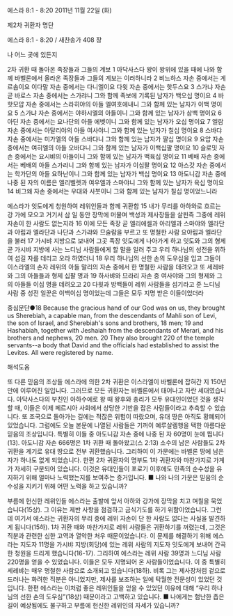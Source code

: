 에스라 8:1 - 8:20 
2011년 11월 22일 (화)

제2차 귀환자 명단



에스라 8:1 - 8:20 / 새찬송가 408 장


나 어느 곳에 있든지

2차 귀환 때 돌아온 족장들과 그들의 계보
1 아닥사스다 왕이 왕위에 있을 때에 나와 함께 바벨론에서 올라온 족장들과 그들의 계보는 이러하니라 2 비느하스 자손 중에서는 게르솜이요 이다말 자손 중에서는 다니엘이요 다윗 자손 중에서는 핫두스요 3 스가냐 자손 곧 바로스 자손 중에서는 스가랴니 그와 함께 족보에 기록된 남자가 백오십 명이요 4 바핫모압 자손 중에서는 스라히야의 아들 엘여호에내니 그와 함께 있는 남자가 이백 명이요 5 스가냐 자손 중에서는 야하시엘의 아들이니 그와 함께 있는 남자가 삼백 명이요 6 아딘 자손 중에서는 요나단의 아들 에벳이니 그와 함께 있는 남자가 오십 명이요 7 엘람 자손 중에서는 아달리야의 아들 여사야니 그와 함께 있는 남자가 칠십 명이요 8 스바댜 자손 중에서는 미가엘의 아들 스바댜니 그와 함께 있는 남자가 팔십 명이요 9 요압 자손 중에서는 여히엘의 아들 오바댜니 그와 함께 있는 남자가 이백십팔 명이요 10 슬로밋 자손 중에서는 요시뱌의 아들이니 그와 함께 있는 남자가 백육십 명이요 11 베배 자손 중에서는 베배의 아들 스가랴니 그와 함께 있는 남자가 이십팔 명이요 12 아스갓 자손 중에서는 학가단의 아들 요하난이니 그와 함께 있는 남자가 백십 명이요 13 아도니감 자손 중에 나중 된 자의 이름은 엘리벨렛과 여우엘과 스마야니 그와 함께 있는 남자가 육십 명이요 14 비그왜 자손 중에서는 우대와 사붓이니 그와 함께 있는 남자가 칠십 명이었느니라

에스라가 잇도에게 청원하여 레위인들과 함께 귀환함
15 내가 무리를 아하와로 흐르는 강 가에 모으고 거기서 삼 일 동안 장막에 머물며 백성과 제사장들을 살핀즉 그중에 레위 자손이 한 사람도 없는지라 16 이에 모든 족장 곧 엘리에셀과 아리엘과 스마야와 엘라단과 야립과 엘라단과 나단과 스가랴와 므술람을 부르고 또 명철한 사람 요야립과 엘라단을 불러 17 가시뱌 지방으로 보내어 그곳 족장 잇도에게 나아가게 하고 잇도와 그의 형제 곧 가시뱌 지방에 사는 느디님 사람들에게 할 말을 일러 주고 우리 하나님의 성전을 위하여 섬길 자를 데리고 오라 하였더니 18 우리 하나님의 선한 손의 도우심을 입고 그들이 이스라엘의 손자 레위의 아들 말리의 자손 중에서 한 명철한 사람을 데려오고 또 세레뱌와 그의 아들들과 형제 십팔 명과 19 하사뱌와 므라리 자손 중 여사야와 그의 형제와 그의 아들들 이십 명을 데려오고 20 다윗과 방백들이 레위 사람들을 섬기라고 준 느디님 사람 중 성전 일꾼은 이백이십 명이었는데 그들은 모두 지명 받은 이들이었더라

중심문단●18 Because the gracious hand of our God was on us, they brought us Sherebiah, a capable man, from the descendants of Mahli son of Levi, the son of Israel, and Sherebiah's sons and brothers, 18 men; 19 and Hashabiah, together with Jeshaiah from the descendants of Merari, and his brothers and nephews, 20 men. 20 They also brought 220 of the temple servants--a body that David and the officials had established to assist the Levites. All were registered by name.

해석도움





또 다른 믿음의 조상들  에스라에 의한 2차 귀환은 이스라엘이 바벨론에 잡혀간 지 150년 만에 이루어진 일입니다. 그러므로 모든 귀환자는 바벨론에서 태어나고 자란 세대였습니다. 아닥사스다의 부친인 아하수에로 왕 때 왕후와 총리가 모두 유대인이었던 것을 생각할 때, 이들은 이제 페르시아 사회에서 상당한 기반을 잡은 사람들이라고 추측할 수 있습니다. 또 조국으로 돌아가는 길에는 적잖은 위험이 따랐으며, 유대 땅은 아직도 황폐되어 있었습니다. 그럼에도 오늘 본문에 나열된 사람들은 기꺼이 예루살렘행을 택한 아름다운 믿음의 조상입니다. 특별히 이들 중 아도니감 자손 중에 나중 된 자 60명이 눈에 띕니다(13). 아도니감 자손 666명은 1차 귀환 때 돌아왔고(스 2:13) 소수의 남은 사람들도 2차 귀환을 계기로 유대 땅으로 전부 귀환했습니다. 그리하여 이 가문에는 바벨론 땅에 남은 자가 하나도 없게 되었습니다. 한편 2차 귀환자의 명부도 1차 귀환자와 마찬가지로 가계가 자세히 구분되어 있습니다. 이것은 유대인들이 포로기 이후에도 민족의 순수성을 유지하기 위해 얼마나 노력했는지를 보여주는 증거입니다.
■ 나와 나의 가문은 믿음의 순수성을 지키기 위해 어떤 노력을 하고 있습니까?

부름에 헌신한 레위인들  에스라는 출발에 앞서 아하와 강가에 장막을 치고 며칠을 묵었습니다(15상). 그 이유는 제반 사항을 점검하고 금식기도를 하기 위함이었습니다. 그런데 여기서 에스라는 귀환자의 무리 중에 레위 자손이 단 한 사람도 없다는 사실을 발견하게 됩니다(15하). 1차 귀환 때와 마찬가지로 레위 사람들은 귀환하기를 꺼렸는데, 그것은 직분과 관련한 심한 고역과 열악한 처우 때문이었습니다. 이 문제를 해결하기 위해 에스라는 지도자 11명을 가시뱌 지방(회당)에 있는 레위 사람의 지도자 잇도에게 보내어 간곡한 청원을 드리게 했습니다(16-17). 그리하여 에스라는 레위 사람 39명과 느디님 사람 220명을 얻을 수 있었습니다. 이들은 모두 지명되어 온 사람들이었습니다. 이 중 특별히 세레뱌는 매우 명철한 사람으로 소개되고 있습니다(18하). 비록 그는 제사장처럼 겉으로 드러나는 화려한 직분은 아니었지만, 제사를 보조하는 일에 탁월한 전문성이 있었던 것입니다. 한편 에스라는 이처럼 좋은 레위인들을 얻을 수 있었던 이유에 대해 “우리 하나님의 선한 손의 도우심”(18상) 때문이라고 고백하고 있습니다.
■ 나에게는 험난한 좁은 길이 예상됨에도 불구하고 부름에 헌신한 레위인의 자세가 있습니까?